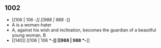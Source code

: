 ## 1002
- [[106 | 106 -*]] [[988 | 988 -*]] 
- A is a woman-hater
- A, against his wish and inclination, becomes the guardian of a beautiful young woman, B
- [[140]] [[106 | 106 *-**]] [[988 | 988 *-**]] 

